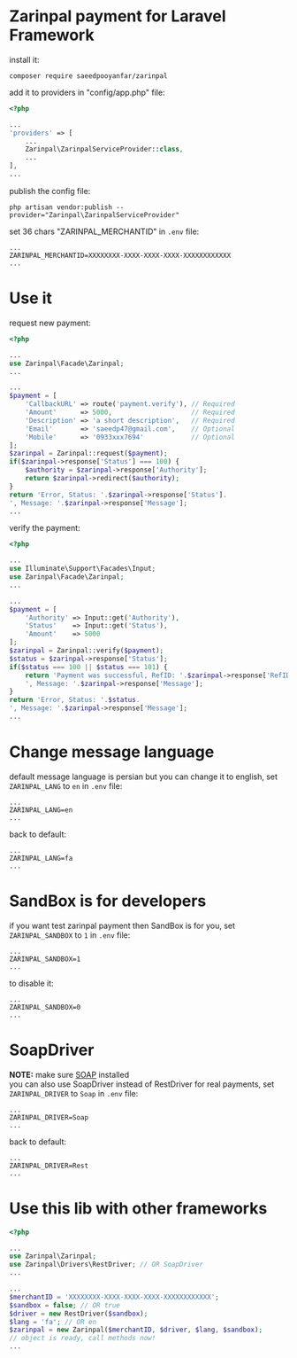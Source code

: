 # Zarinpal payment for Laravel Framework

install it:

```
composer require saeedpooyanfar/zarinpal
```

add it to providers in "config/app.php" file:

```php
<?php

...
'providers' => [
    ...
    Zarinpal\ZarinpalServiceProvider::class,
    ...
],
...
```

publish the config file:

```
php artisan vendor:publish --provider="Zarinpal\ZarinpalServiceProvider"
```

set 36 chars "ZARINPAL_MERCHANTID" in `.env` file:

```
...
ZARINPAL_MERCHANTID=XXXXXXXX-XXXX-XXXX-XXXX-XXXXXXXXXXXX
...
```

# Use it

request new payment:

```php
<?php

...
use Zarinpal\Facade\Zarinpal;
...

...
$payment = [
    'CallbackURL' => route('payment.verify'), // Required
    'Amount'      => 5000,                    // Required
    'Description' => 'a short description',   // Required
    'Email'       => 'saeedp47@gmail.com',    // Optional
    'Mobile'      => '0933xxx7694'            // Optional
];
$zarinpal = Zarinpal::request($payment);
if($zarinpal->response['Status'] === 100) {
    $authority = $zarinpal->response['Authority'];
    return $zarinpal->redirect($authority);
}
return 'Error, Status: '.$zarinpal->response['Status'].
', Message: '.$zarinpal->response['Message'];
...
```

verify the payment:

```php
<?php

...
use Illuminate\Support\Facades\Input;
use Zarinpal\Facade\Zarinpal;
...

...
$payment = [
    'Authority' => Input::get('Authority'),
    'Status'    => Input::get('Status'),
    'Amount'    => 5000
];
$zarinpal = Zarinpal::verify($payment);
$status = $zarinpal->response['Status'];
if($status === 100 || $status === 101) {
    return 'Payment was successful, RefID: '.$zarinpal->response['RefID'].
    ', Message: '.$zarinpal->response['Message'];
}
return 'Error, Status: '.$status.
', Message: '.$zarinpal->response['Message'];
...
```

# Change message language

default message language is persian but you can change it to english,
set `ZARINPAL_LANG` to `en` in `.env` file:

```
...
ZARINPAL_LANG=en
...
```

back to default:

```
...
ZARINPAL_LANG=fa
...
```

# SandBox is for developers

if you want test zarinpal payment then SandBox is for you,
set `ZARINPAL_SANDBOX` to `1` in `.env` file:

```
...
ZARINPAL_SANDBOX=1
...
```

to disable it:

```
...
ZARINPAL_SANDBOX=0
...
```

# SoapDriver

<b>NOTE:</b> make sure [SOAP](http://php.net/manual/en/book.soap.php) installed<br>
you can also use SoapDriver instead of RestDriver for real payments,
set `ZARINPAL_DRIVER` to `Soap` in `.env` file:

```
...
ZARINPAL_DRIVER=Soap
...
```

back to default:

```
...
ZARINPAL_DRIVER=Rest
...
```

# Use this lib with other frameworks

```php
<?php

...
use Zarinpal\Zarinpal;
use Zarinpal\Drivers\RestDriver; // OR SoapDriver
...

...
$merchantID = 'XXXXXXXX-XXXX-XXXX-XXXX-XXXXXXXXXXXX';
$sandbox = false; // OR true
$driver = new RestDriver($sandbox);
$lang = 'fa'; // OR en
$zarinpal = new Zarinpal($merchantID, $driver, $lang, $sandbox);
// object is ready, call methods now!
...
```
